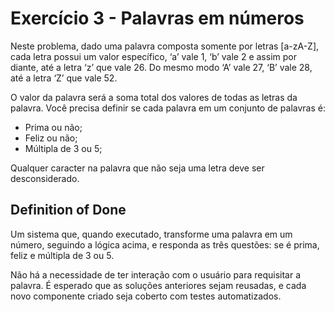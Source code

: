 # Exercício 3 - Palavras em números
Neste problema, dado uma palavra composta somente por letras [a-zA-Z], cada letra possui um
valor específico, ‘a’ vale 1, ‘b’ vale 2 e assim por diante, até a letra ‘z’ que vale 26. Do mesmo
modo ‘A’ vale 27, ‘B’ vale 28, até a letra ‘Z’ que vale 52.

O valor da palavra será a soma total dos valores de todas as letras da palavra.
Você precisa definir se cada palavra em um conjunto de palavras é:
- Prima ou não;
- Feliz ou não;
- Múltipla de 3 ou 5;

Qualquer caracter na palavra que não seja uma letra deve ser desconsiderado.


## Definition of Done
Um sistema que, quando executado, transforme uma palavra em um número, seguindo a lógica
acima, e responda as três questões: se é prima, feliz e múltipla de 3 ou 5.

Não há a necessidade de ter interação com o usuário para requisitar a palavra.
É esperado que as soluções anteriores sejam reusadas, e cada novo componente criado seja
coberto com testes automatizados.